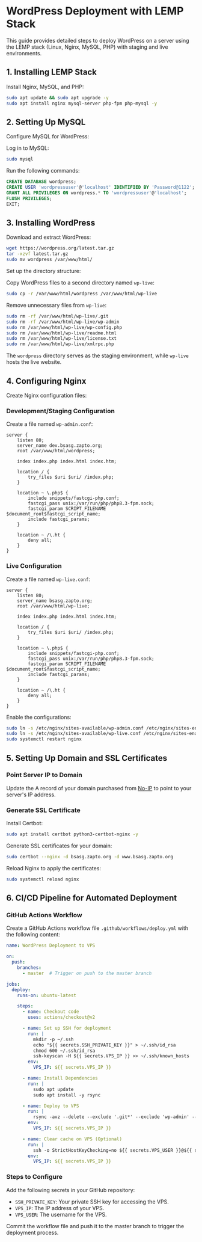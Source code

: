 # WordPress Deployment with LEMP Stack

This guide provides detailed steps to deploy WordPress on a server using the LEMP stack (Linux, Nginx, MySQL, PHP) with staging and live environments.

## 1. Installing LEMP Stack
Install Nginx, MySQL, and PHP:
```bash
sudo apt update && sudo apt upgrade -y
sudo apt install nginx mysql-server php-fpm php-mysql -y
```

## 2. Setting Up MySQL
Configure MySQL for WordPress:

Log in to MySQL:
```bash
sudo mysql
```

Run the following commands:
```sql
CREATE DATABASE wordpress;
CREATE USER 'wordpressuser'@'localhost' IDENTIFIED BY 'Password@1122';
GRANT ALL PRIVILEGES ON wordpress.* TO 'wordpressuser'@'localhost';
FLUSH PRIVILEGES;
EXIT;
```

## 3. Installing WordPress
Download and extract WordPress:
```bash
wget https://wordpress.org/latest.tar.gz
tar -xzvf latest.tar.gz
sudo mv wordpress /var/www/html/
```

Set up the directory structure:

Copy WordPress files to a second directory named `wp-live`:
```bash
sudo cp -r /var/www/html/wordpress /var/www/html/wp-live
```

Remove unnecessary files from `wp-live`:
```bash
sudo rm -rf /var/www/html/wp-live/.git
sudo rm -rf /var/www/html/wp-live/wp-admin
sudo rm /var/www/html/wp-live/wp-config.php
sudo rm /var/www/html/wp-live/readme.html
sudo rm /var/www/html/wp-live/license.txt
sudo rm /var/www/html/wp-live/xmlrpc.php
```

The `wordpress` directory serves as the staging environment, while `wp-live` hosts the live website.

## 4. Configuring Nginx
Create Nginx configuration files:

### Development/Staging Configuration
Create a file named `wp-admin.conf`:
```nginx
server {
    listen 80;
    server_name dev.bsasg.zapto.org;
    root /var/www/html/wordpress;

    index index.php index.html index.htm;

    location / {
        try_files $uri $uri/ /index.php;
    }

    location ~ \.php$ {
        include snippets/fastcgi-php.conf;
        fastcgi_pass unix:/var/run/php/php8.3-fpm.sock;
        fastcgi_param SCRIPT_FILENAME $document_root$fastcgi_script_name;
        include fastcgi_params;
    }

    location ~ /\.ht {
        deny all;
    }
}
```

### Live Configuration
Create a file named `wp-live.conf`:
```nginx
server {
    listen 80;
    server_name bsasg.zapto.org;
    root /var/www/html/wp-live;

    index index.php index.html index.htm;

    location / {
        try_files $uri $uri/ /index.php;
    }

    location ~ \.php$ {
        include snippets/fastcgi-php.conf;
        fastcgi_pass unix:/var/run/php/php8.3-fpm.sock;
        fastcgi_param SCRIPT_FILENAME $document_root$fastcgi_script_name;
        include fastcgi_params;
    }

    location ~ /\.ht {
        deny all;
    }
}
```

Enable the configurations:
```bash
sudo ln -s /etc/nginx/sites-available/wp-admin.conf /etc/nginx/sites-enabled/
sudo ln -s /etc/nginx/sites-available/wp-live.conf /etc/nginx/sites-enabled/
sudo systemctl restart nginx
```

## 5. Setting Up Domain and SSL Certificates
### Point Server IP to Domain
Update the A record of your domain purchased from [No-IP](https://www.noip.com/) to point to your server's IP address.

### Generate SSL Certificate
Install Certbot:
```bash
sudo apt install certbot python3-certbot-nginx -y
```

Generate SSL certificates for your domain:
```bash
sudo certbot --nginx -d bsasg.zapto.org -d www.bsasg.zapto.org
```

Reload Nginx to apply the certificates:
```bash
sudo systemctl reload nginx
```

## 6. CI/CD Pipeline for Automated Deployment
### GitHub Actions Workflow
Create a GitHub Actions workflow file `.github/workflows/deploy.yml` with the following content:
```yaml
name: WordPress Deployment to VPS

on:
  push:
    branches:
      - master  # Trigger on push to the master branch

jobs:
  deploy:
    runs-on: ubuntu-latest

    steps:
      - name: Checkout code
        uses: actions/checkout@v2

      - name: Set up SSH for deployment
        run: |
          mkdir -p ~/.ssh
          echo "${{ secrets.SSH_PRIVATE_KEY }}" > ~/.ssh/id_rsa
          chmod 600 ~/.ssh/id_rsa
          ssh-keyscan -H ${{ secrets.VPS_IP }} >> ~/.ssh/known_hosts
        env:
          VPS_IP: ${{ secrets.VPS_IP }}

      - name: Install Dependencies
        run: |
          sudo apt update
          sudo apt install -y rsync

      - name: Deploy to VPS
        run: |
          rsync -avz --delete --exclude '.git*' --exclude 'wp-admin' --exclude 'wp-config.php' --exclude 'readme.html' --exclude 'license.txt' --exclude 'xmlrpc.php' ./ ${{ secrets.VPS_USER }}@${{ secrets.VPS_IP }}:/var/www/html/wp-live/
        env:
          VPS_IP: ${{ secrets.VPS_IP }}

      - name: Clear cache on VPS (Optional)
        run: |
          ssh -o StrictHostKeyChecking=no ${{ secrets.VPS_USER }}@${{ secrets.VPS_IP }} 'sudo systemctl restart nginx php8.3-fpm'
        env:
          VPS_IP: ${{ secrets.VPS_IP }}
```

### Steps to Configure
Add the following secrets in your GitHub repository:
- `SSH_PRIVATE_KEY`: Your private SSH key for accessing the VPS.
- `VPS_IP`: The IP address of your VPS.
- `VPS_USER`: The username for the VPS.

Commit the workflow file and push it to the master branch to trigger the deployment process.
